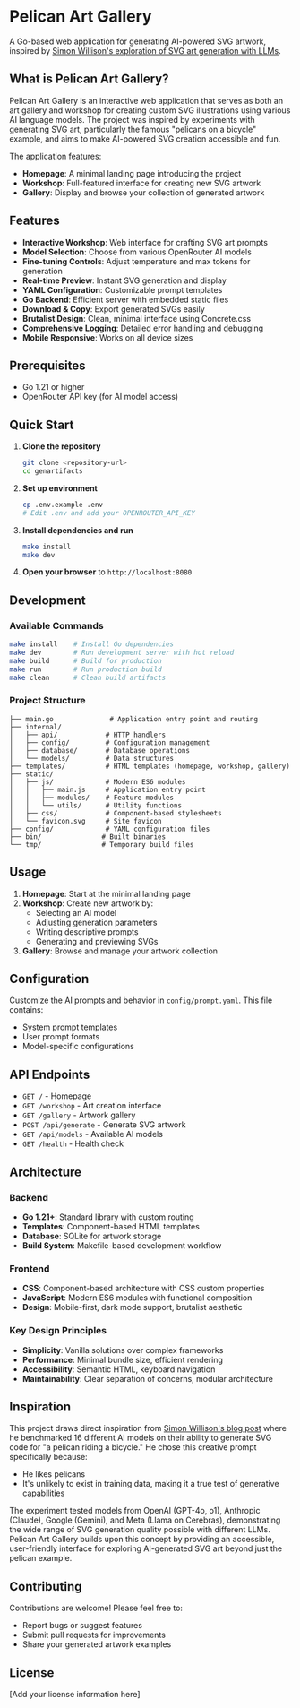 # Pelican Art Gallery

A Go-based web application for generating AI-powered SVG artwork, inspired by [Simon Willison's exploration of SVG art generation with LLMs](https://simonwillison.net/2024/Oct/25/pelicans-on-a-bicycle/).

## What is Pelican Art Gallery?

Pelican Art Gallery is an interactive web application that serves as both an art gallery and workshop for creating custom SVG illustrations using various AI language models. The project was inspired by experiments with generating SVG art, particularly the famous "pelicans on a bicycle" example, and aims to make AI-powered SVG creation accessible and fun.

The application features:

- **Homepage**: A minimal landing page introducing the project
- **Workshop**: Full-featured interface for creating new SVG artwork
- **Gallery**: Display and browse your collection of generated artwork

## Features

- **Interactive Workshop**: Web interface for crafting SVG art prompts
- **Model Selection**: Choose from various OpenRouter AI models
- **Fine-tuning Controls**: Adjust temperature and max tokens for generation
- **Real-time Preview**: Instant SVG generation and display
- **YAML Configuration**: Customizable prompt templates
- **Go Backend**: Efficient server with embedded static files
- **Download & Copy**: Export generated SVGs easily
- **Brutalist Design**: Clean, minimal interface using Concrete.css
- **Comprehensive Logging**: Detailed error handling and debugging
- **Mobile Responsive**: Works on all device sizes

## Prerequisites

- Go 1.21 or higher
- OpenRouter API key (for AI model access)

## Quick Start

1. **Clone the repository**

   ```bash
   git clone <repository-url>
   cd genartifacts
   ```

2. **Set up environment**

   ```bash
   cp .env.example .env
   # Edit .env and add your OPENROUTER_API_KEY
   ```

3. **Install dependencies and run**

   ```bash
   make install
   make dev
   ```

4. **Open your browser** to `http://localhost:8080`

## Development

### Available Commands

```bash
make install    # Install Go dependencies
make dev        # Run development server with hot reload
make build      # Build for production
make run        # Run production build
make clean      # Clean build artifacts
```

### Project Structure

```
├── main.go              # Application entry point and routing
├── internal/
│   ├── api/            # HTTP handlers
│   ├── config/         # Configuration management
│   ├── database/       # Database operations
│   └── models/         # Data structures
├── templates/          # HTML templates (homepage, workshop, gallery)
├── static/
│   ├── js/             # Modern ES6 modules
│   │   ├── main.js     # Application entry point
│   │   ├── modules/    # Feature modules
│   │   └── utils/      # Utility functions
│   ├── css/            # Component-based stylesheets
│   └── favicon.svg     # Site favicon
├── config/             # YAML configuration files
├── bin/               # Built binaries
└── tmp/               # Temporary build files
```

## Usage

1. **Homepage**: Start at the minimal landing page
2. **Workshop**: Create new artwork by:
   - Selecting an AI model
   - Adjusting generation parameters
   - Writing descriptive prompts
   - Generating and previewing SVGs
3. **Gallery**: Browse and manage your artwork collection

## Configuration

Customize the AI prompts and behavior in `config/prompt.yaml`. This file contains:

- System prompt templates
- User prompt formats
- Model-specific configurations

## API Endpoints

- `GET /` - Homepage
- `GET /workshop` - Art creation interface
- `GET /gallery` - Artwork gallery
- `POST /api/generate` - Generate SVG artwork
- `GET /api/models` - Available AI models
- `GET /health` - Health check

## Architecture

### Backend

- **Go 1.21+**: Standard library with custom routing
- **Templates**: Component-based HTML templates
- **Database**: SQLite for artwork storage
- **Build System**: Makefile-based development workflow

### Frontend

- **CSS**: Component-based architecture with CSS custom properties
- **JavaScript**: Modern ES6 modules with functional composition
- **Design**: Mobile-first, dark mode support, brutalist aesthetic

### Key Design Principles

- **Simplicity**: Vanilla solutions over complex frameworks
- **Performance**: Minimal bundle size, efficient rendering
- **Accessibility**: Semantic HTML, keyboard navigation
- **Maintainability**: Clear separation of concerns, modular architecture

## Inspiration

This project draws direct inspiration from [Simon Willison's blog post](https://simonwillison.net/2024/Oct/25/pelicans-on-a-bicycle/) where he benchmarked 16 different AI models on their ability to generate SVG code for "a pelican riding a bicycle." He chose this creative prompt specifically because:

- He likes pelicans
- It's unlikely to exist in training data, making it a true test of generative capabilities

The experiment tested models from OpenAI (GPT-4o, o1), Anthropic (Claude), Google (Gemini), and Meta (Llama on Cerebras), demonstrating the wide range of SVG generation quality possible with different LLMs. Pelican Art Gallery builds upon this concept by providing an accessible, user-friendly interface for exploring AI-generated SVG art beyond just the pelican example.

## Contributing

Contributions are welcome! Please feel free to:

- Report bugs or suggest features
- Submit pull requests for improvements
- Share your generated artwork examples

## License

[Add your license information here]
